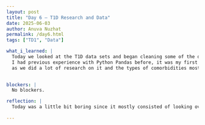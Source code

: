 ```yaml
---
layout: post
title: "Day 6 – T1D Research and Data"
date: 2025-06-03
author: Anuva Nuzhat
permalink: /day6.html
tags: ["TD1", "Data"]

what_i_learned: |
  Today we looked at the T1D data sets and began cleaning some of the data to decide which comorbidity to choose for our research. Even though
  I had previous experience with Python Pandas before, it was my first time in awhile using it again. I also learned a lot about T1D itself 
  as we did a lot of research on it and the types of comorbidities most commonly associated with it.
  

blockers: |
  No blockers.

reflection: |
  Today was a little bit boring since it mostly consisted of looking over data, cleaning it, and researching about T1D. Still, it was fun using Pandas after awhile. 
  
---
```


